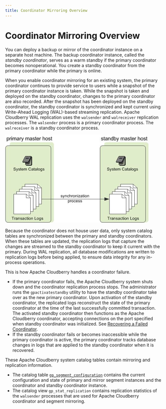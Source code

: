 ```yaml
---
title: Coordinator Mirroring Overview
---
```


# Coordinator Mirroring Overview

You can deploy a backup or mirror of the coordinator instance on a separate host machine. The backup coordinator instance, called the *standby coordinator*, serves as a warm standby if the primary coordinator becomes nonoperational. You create a standby coordinator from the primary coordinator while the primary is online.

When you enable coordinator mirroring for an existing system, the primary coordinator continues to provide service to users while a snapshot of the primary coordinator instance is taken. While the snapshot is taken and deployed on the standby coordinator, changes to the primary coordinator are also recorded. After the snapshot has been deployed on the standby coordinator, the standby coordinator is synchronized and kept current using Write-Ahead Logging (WAL)-based streaming replication. Apache Cloudberry WAL replication uses the `walsender` and `walreceiver` replication processes. The `walsender` process is a primary coordinator process. The `walreceiver` is a standby coordinator process.

![Coordinator Mirroring in Apache Cloudberry](../../media/coordinator-mirror.png)

Because the coordinator does not house user data, only system catalog tables are synchronized between the primary and standby coordinators. When these tables are updated, the replication logs that capture the changes are streamed to the standby coordinator to keep it current with the primary. During WAL replication, all database modifications are written to replication logs before being applied, to ensure data integrity for any in-process operations.

This is how Apache Cloudberry handles a coordinator failure.

- If the primary coordinator fails, the Apache Cloudberry system shuts down and the coordinator replication process stops. The administrator runs the `gpactivatestandby` utility to have the standby coordinator take over as the new primary coordinator. Upon activation of the standby coordinator, the replicated logs reconstruct the state of the primary coordinator at the time of the last successfully committed transaction. The activated standby coordinator then functions as the Apache Cloudberry coordinator, accepting connections on the port specified when standby coordinator was initialized. See [Recovering a Failed Coordinator](./recover-a-failed-coordinator.md).
- If the standby coordinator fails or becomes inaccessible while the primary coordinator is active, the primary coordinator tracks database changes in logs that are applied to the standby coordinator when it is recovered.

These Apache Cloudberry system catalog tables contain mirroring and replication information.

- The catalog table [`gp_segment_configuration`](../../sys-catalogs/sys-tables/gp-segment-configuration.md) contains the current configuration and state of primary and mirror segment instances and the coordinator and standby coordinator instance.
- The catalog view `gp_stat_replication` contains replication statistics of the `walsender` processes that are used for Apache Cloudberry coordinator and segment mirroring.
